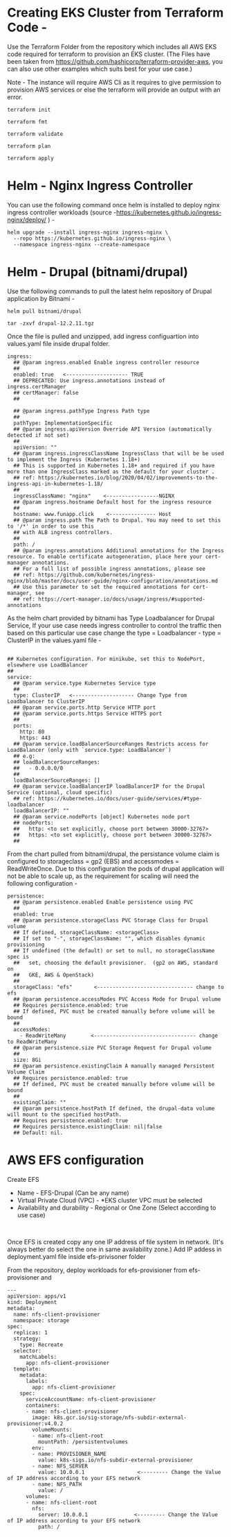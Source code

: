 # Creating EKS Cluster from Terraform Code - 

Use the Terraform Folder from the repository which includes all AWS EKS code required for terraform to provision an EKS cluster. (The Files have been taken from https://github.com/hashicorp/terraform-provider-aws, you can also use other examples which suits best for your use case.)
</br > 

Note - The instance will require AWS Cli as it requires to give permission to provision AWS services or else the terraform will provide an output with an error. 

```
terraform init

terraform fmt

terraform validate

terraform plan

terraform apply 

```

# Helm - Nginx Ingress Controller 

You can use the following command once helm is installed to deploy nginx ingress controller workloads (source -https://kubernetes.github.io/ingress-nginx/deploy/ ) -

```
helm upgrade --install ingress-nginx ingress-nginx \
  --repo https://kubernetes.github.io/ingress-nginx \
  --namespace ingress-nginx --create-namespace

```
# Helm - Drupal   (bitnami/drupal)

Use the following commands to pull the latest helm repository of Drupal application by Bitnami - 

```
helm pull bitnami/drupal

tar -zxvf drupal-12.2.11.tgz
``` 
</b > 

Once the file is pulled and unzipped, add ingress configuartion into values.yaml file inside drupal folder. 

```
ingress:
  ## @param ingress.enabled Enable ingress controller resource
  ##
  enabled: true   <-------------------- TRUE
  ## DEPRECATED: Use ingress.annotations instead of ingress.certManager
  ## certManager: false
  ##

  ## @param ingress.pathType Ingress Path type
  ##
  pathType: ImplementationSpecific
  ## @param ingress.apiVersion Override API Version (automatically detected if not set)
  ##
  apiVersion: ""
  ## @param ingress.ingressClassName IngressClass that will be be used to implement the Ingress (Kubernetes 1.18+)
  ## This is supported in Kubernetes 1.18+ and required if you have more than one IngressClass marked as the default for your cluster .
  ## ref: https://kubernetes.io/blog/2020/04/02/improvements-to-the-ingress-api-in-kubernetes-1.18/
  ##
  ingressClassName: "nginx"    <-----------------NGINX
  ## @param ingress.hostname Default host for the ingress resource
  ##
  hostname: www.funapp.click    <--------------- Host
  ## @param ingress.path The Path to Drupal. You may need to set this to '/*' in order to use this
  ## with ALB ingress controllers.
  ##
  path: /
  ## @param ingress.annotations Additional annotations for the Ingress resource. To enable certificate autogeneration, place here your cert-manager annotations.
  ## For a full list of possible ingress annotations, please see
  ## ref: https://github.com/kubernetes/ingress-nginx/blob/master/docs/user-guide/nginx-configuration/annotations.md
  ## Use this parameter to set the required annotations for cert-manager, see
  ## ref: https://cert-manager.io/docs/usage/ingress/#supported-annotations

```

As the helm chart provided by bitnami has Type Loadbalancer for Drupal Service, If your use case needs ingress controller to control the traffic then based on this particular use case change the type = Loadbalancer - type = ClusterIP in the values.yaml file - 

```

## Kubernetes configuration. For minikube, set this to NodePort, elsewhere use LoadBalancer
##
service:
  ## @param service.type Kubernetes Service type
  ##
  type: ClusterIP   <-------------------- Change Type from Loadbalancer to ClusterIP
  ## @param service.ports.http Service HTTP port
  ## @param service.ports.https Service HTTPS port
  ##
  ports:
    http: 80
    https: 443
  ## @param service.loadBalancerSourceRanges Restricts access for LoadBalancer (only with `service.type: LoadBalancer`)
  ## e.g:
  ## loadBalancerSourceRanges:
  ##   - 0.0.0.0/0
  ##
  loadBalancerSourceRanges: []
  ## @param service.loadBalancerIP loadBalancerIP for the Drupal Service (optional, cloud specific)
  ## ref: https://kubernetes.io/docs/user-guide/services/#type-loadbalancer
  loadBalancerIP: ""
  ## @param service.nodePorts [object] Kubernetes node port
  ## nodePorts:
  ##   http: <to set explicitly, choose port between 30000-32767>
  ##   https: <to set explicitly, choose port between 30000-32767>
  ##

```

From the chart pulled from bitnami/drupal, the persistance volume claim is configured to storageclass = gp2 (EBS) and accessmodes = ReadWriteOnce. Due to this configuration the pods of drupal application will not be able to scale up, as the requirement for scaling will need the following configuration - 

```
persistence:
  ## @param persistence.enabled Enable persistence using PVC
  ##
  enabled: true   
  ## @param persistence.storageClass PVC Storage Class for Drupal volume
  ## If defined, storageClassName: <storageClass>
  ## If set to "-", storageClassName: "", which disables dynamic provisioning
  ## If undefined (the default) or set to null, no storageClassName spec is
  ##   set, choosing the default provisioner.  (gp2 on AWS, standard on
  ##   GKE, AWS & OpenStack)
  ##
  storageClass: "efs"       <------------------------------- change to efs
  ## @param persistence.accessModes PVC Access Mode for Drupal volume
  ## Requires persistence.enabled: true
  ## If defined, PVC must be created manually before volume will be bound
  ##
  accessModes:
    - ReadWriteMany        <--------------------------------- change to ReadWriteMany
  ## @param persistence.size PVC Storage Request for Drupal volume
  ##
  size: 8Gi
  ## @param persistence.existingClaim A manually managed Persistent Volume Claim
  ## Requires persistence.enabled: true
  ## If defined, PVC must be created manually before volume will be bound
  ##
  existingClaim: ""
  ## @param persistence.hostPath If defined, the drupal-data volume will mount to the specified hostPath.
  ## Requires persistence.enabled: true
  ## Requires persistence.existingClaim: nil|false
  ## Default: nil.
```

# AWS EFS configuration

Create EFS

- Name - EFS-Drupal  (Can be any name)
- Virtual Private Cloud (VPC) - *EKS cluster VPC must be selected
- Availability and durability - Regional or One Zone (Select according to use case)

</br >

Once EFS is created copy any one IP address of file system in network. (It's always better do select the one in same availability zone.) Add IP addess in deployment.yaml file inside efs-privisoner folder

From the repository, deploy workloads for efs-provisioner from efs-provisioner and 

```
---
apiVersion: apps/v1
kind: Deployment
metadata:
  name: nfs-client-provisioner
  namespace: storage
spec:
  replicas: 1
  strategy:
    type: Recreate
  selector:
    matchLabels:
      app: nfs-client-provisioner
  template:
    metadata:
      labels:
        app: nfs-client-provisioner
    spec:
      serviceAccountName: nfs-client-provisioner
      containers:
      - name: nfs-client-provisioner
        image: k8s.gcr.io/sig-storage/nfs-subdir-external-provisioner:v4.0.2
        volumeMounts:
        - name: nfs-client-root
          mountPath: /persistentvolumes
        env:
        - name: PROVISIONER_NAME
          value: k8s-sigs.io/nfs-subdir-external-provisioner
        - name: NFS_SERVER
          value: 10.0.0.1                 <--------- Change the Value of IP address according to your EFS network
        - name: NFS_PATH
          value: /
      volumes:
      - name: nfs-client-root
        nfs:
          server: 10.0.0.1               <--------- Change the Value of IP address according to your EFS network
          path: /
```










